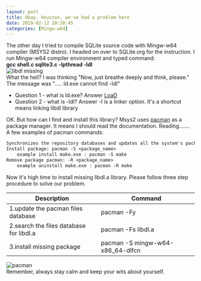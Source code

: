 ```yaml
---
layout: post
title: Okay, Houston, we've had a problem here
date: 2019-02-12 10:20:45
categories: [Mingw-w64]
---
```


The other day I tried to compile SQLite source code with Mingw-w64 compiler (MSYS2 distro). I headed on over to SQLite.org for the instruction. I run Mingw-w64 compiler environment and typed command:  
 **gcc shell.c sqlite3.c -lpthread -ldl**  
![libdl missing]({{site.baseurl}}/assets/libdlmissing.png)  
What the hell?  I was thinking "Now, just breathe deeply and think, please." The message was "..... ld.exe cannot find -ldl"  

- Question 1 - what is ld.exe?  Answer [LoaD](https://en.wikipedia.org/wiki/GNU_linker)
- Question 2 - what is -ldl?    Answer -l is a linker option. It's a shortcut means linking libdl library

OK. But how can I find and install this library? Msys2 uses [pacman](https://www.archlinux.org/pacman/pacman.8.html) as a package manager. It means I should read the documentation. Reading.......  
A few examples of pacman commands:  

```txt
Synchronizes the repository databases and updates all the system's packages:  pacman -Syu  
Install package: pacman -S <package_name>  
    example install make.exe : pacman -S make  
Remove package pacman: -R <package_name>  
    example uninstall make.exe : pacman -R make  
```  

Now it's high time to install missing libdl.a library. Please follow three step procedure to solve our problem.  

| Description | Command |  
| ----------- | ----------- |  
| 1.update the pacman files database | pacman -Fy |  
| 2.search the files database for libdl.a | pacman -Fs libdl.a  |  
| 3.install missing package | pacman -S mingw-w64-x86_64-dlfcn  |  

![pacman]({{site.baseurl}}/assets/sqlitecompilation.png)  
Remember, always stay calm and keep your wits about yourself.